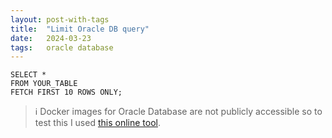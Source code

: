 ```yaml
---
layout: post-with-tags
title:  "Limit Oracle DB query"
date:   2024-03-23
tags:   oracle database
---
```


```plsql
SELECT *
FROM YOUR_TABLE
FETCH FIRST 10 ROWS ONLY;
```


> ℹ Docker images for Oracle Database are not publicly accessible so to test this I used [this online tool](https://dbfiddle.uk).